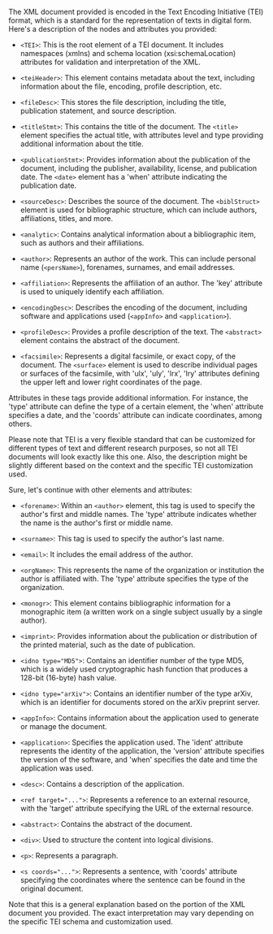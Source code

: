 The XML document provided is encoded in the Text Encoding Initiative (TEI) format, which is a standard for the representation of texts in digital form. Here's a description of the nodes and attributes you provided:

- `<TEI>`: This is the root element of a TEI document. It includes namespaces (xmlns) and schema location (xsi:schemaLocation) attributes for validation and interpretation of the XML.

- `<teiHeader>`: This element contains metadata about the text, including information about the file, encoding, profile description, etc.

- `<fileDesc>`: This stores the file description, including the title, publication statement, and source description.

- `<titleStmt>`: This contains the title of the document. The `<title>` element specifies the actual title, with attributes level and type providing additional information about the title.

- `<publicationStmt>`: Provides information about the publication of the document, including the publisher, availability, license, and publication date. The `<date>` element has a 'when' attribute indicating the publication date.

- `<sourceDesc>`: Describes the source of the document. The `<biblStruct>` element is used for bibliographic structure, which can include authors, affiliations, titles, and more.

- `<analytic>`: Contains analytical information about a bibliographic item, such as authors and their affiliations.

- `<author>`: Represents an author of the work. This can include personal name (`<persName>`), forenames, surnames, and email addresses.

- `<affiliation>`: Represents the affiliation of an author. The 'key' attribute is used to uniquely identify each affiliation.

- `<encodingDesc>`: Describes the encoding of the document, including software and applications used (`<appInfo>` and `<application>`).

- `<profileDesc>`: Provides a profile description of the text. The `<abstract>` element contains the abstract of the document.

- `<facsimile>`: Represents a digital facsimile, or exact copy, of the document. The `<surface>` element is used to describe individual pages or surfaces of the facsimile, with 'ulx', 'uly', 'lrx', 'lry' attributes defining the upper left and lower right coordinates of the page.

Attributes in these tags provide additional information. For instance, the 'type' attribute can define the type of a certain element, the 'when' attribute specifies a date, and the 'coords' attribute can indicate coordinates, among others.

Please note that TEI is a very flexible standard that can be customized for different types of text and different research purposes, so not all TEI documents will look exactly like this one. Also, the description might be slightly different based on the context and the specific TEI customization used.

Sure, let's continue with other elements and attributes:

- `<forename>`: Within an `<author>` element, this tag is used to specify the author's first and middle names. The 'type' attribute indicates whether the name is the author's first or middle name.

- `<surname>`: This tag is used to specify the author's last name.

- `<email>`: It includes the email address of the author.

- `<orgName>`: This represents the name of the organization or institution the author is affiliated with. The 'type' attribute specifies the type of the organization.

- `<monogr>`: This element contains bibliographic information for a monographic item (a written work on a single subject usually by a single author).

- `<imprint>`: Provides information about the publication or distribution of the printed material, such as the date of publication.

- `<idno type="MD5">`: Contains an identifier number of the type MD5, which is a widely used cryptographic hash function that produces a 128-bit (16-byte) hash value.

- `<idno type="arXiv">`: Contains an identifier number of the type arXiv, which is an identifier for documents stored on the arXiv preprint server.

- `<appInfo>`: Contains information about the application used to generate or manage the document. 

- `<application>`: Specifies the application used. The 'ident' attribute represents the identity of the application, the 'version' attribute specifies the version of the software, and 'when' specifies the date and time the application was used.

- `<desc>`: Contains a description of the application.

- `<ref target="...">`: Represents a reference to an external resource, with the 'target' attribute specifying the URL of the external resource.

- `<abstract>`: Contains the abstract of the document.

- `<div>`: Used to structure the content into logical divisions.

- `<p>`: Represents a paragraph.

- `<s coords="...">`: Represents a sentence, with 'coords' attribute specifying the coordinates where the sentence can be found in the original document.

Note that this is a general explanation based on the portion of the XML document you provided. The exact interpretation may vary depending on the specific TEI schema and customization used.